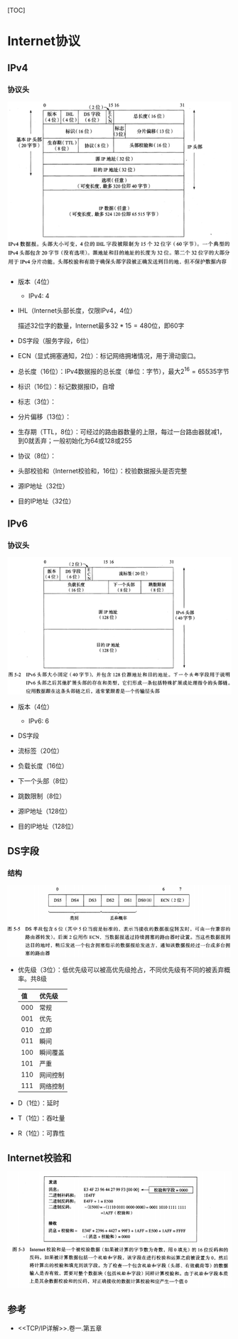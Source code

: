 [TOC]

# Internet协议

## IPv4

### 协议头

![ip_v4_head_struct](res/ip_v4_head_struct.png)

- 版本（4位）

  - IPv4: 4
  
- IHL（Internet头部长度，仅限IPv4，4位）

  描述32位字的数量，Internet最多$32*15=480$位，即60字
  
- DS字段（服务字段，6位）

- ECN（显式拥塞通知，2位）：标记网络拥堵情况，用于滑动窗口。

- 总长度（16位）：IPv4数据报的总长度（单位：字节），最大$2^{16}=65535$字节

- 标识（16位）：标记数据报ID，自增

- 标志（3位）：

- 分片偏移（13位）：

- 生存期（TTL，8位）：可经过的路由器数量的上限，每过一台路由器就减1，到0就丢弃；一般初始化为64或128或255

- 协议（8位）：

- 头部校验和（Internet校验和，16位）：校验数据报头是否完整

- 源IP地址（32位）

- 目的IP地址（32位）



## IPv6

### 协议头

![ip_v6_head_struct](res/ip_v6_head_struct.png)

- 版本（4位）

  - IPv6: 6
- DS字段
- 流标签（20位）
- 负载长度（16位）
- 下一个头部（8位）
- 跳数限制（8位）
- 源IP地址（128位）
- 目的IP地址（128位）



## DS字段

### 结构

![ip_head_ds](res/ip_head_ds.png)

- 优先级（3位）：低优先级可以被高优先级抢占，不同优先级有不同的被丢弃概率。共8级

  | 值   | 优先级   |
  | ---- | -------- |
  | 000  | 常规     |
  | 001  | 优先     |
  | 010  | 立即     |
  | 011  | 瞬间     |
  | 100  | 瞬间覆盖 |
  | 101  | 严重     |
  | 110  | 网间控制 |
  | 111  | 网络控制 |

- D（1位）：延时

- T（1位）：吞吐量

- R（1位）：可靠性



## Internet校验和

![ip_verify](res/ip_verify.png)



## 参考

- <<TCP/IP详解>>.卷一.第五章